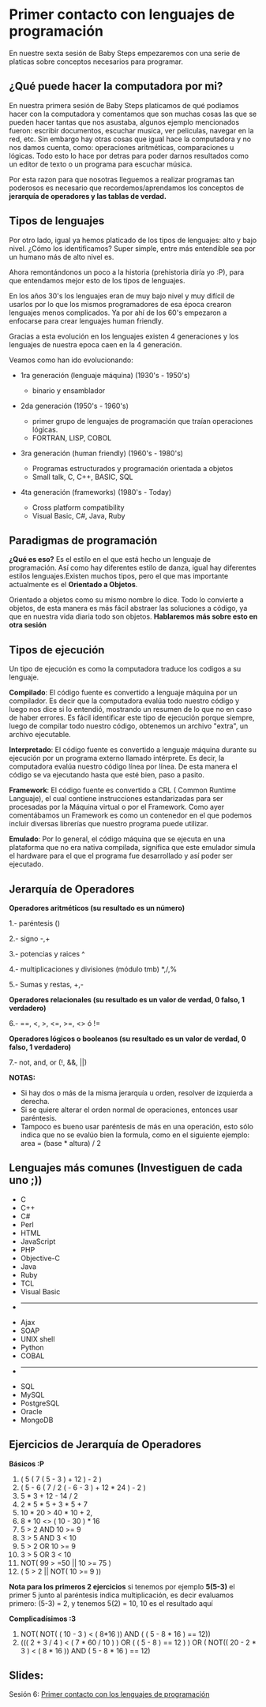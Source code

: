 Primer contacto con lenguajes de programación
==

En nuestre sexta sesión de Baby Steps empezaremos con una serie de platicas sobre conceptos necesarios para programar.

¿Qué puede hacer la computadora por mi?
--

En nuestra primera sesión de Baby Steps platicamos de qué podiamos hacer con la computadora y comentamos que son muchas cosas las que se pueden hacer tantas que nos asustaba, algunos ejemplo mencionados fueron: escribir documentos, escuchar musica, ver peliculas, navegar en la red, etc. Sin embargo hay otras cosas que igual hace la computadora y no nos damos cuenta, como: operaciones aritméticas, comparaciones u lógicas. Todo esto lo hace por detras para poder darnos resultados como un editor de texto o un programa para escuchar música.

Por esta razon para que nosotras lleguemos a realizar programas tan poderosos es necesario que recordemos/aprendamos los conceptos de **jerarquía de operadores y las tablas de verdad.**

Tipos de lenguajes
--

Por otro lado, igual ya hemos platicado de los tipos de lenguajes: alto y bajo nivel. ¿Cómo los identificamos? Super simple, entre más entendible sea por un humano más de alto nivel es.

Ahora remontándonos un poco a la historia (prehistoria diría yo :P), para que entendamos mejor esto de los tipos de lenguajes. 

En los años 30's los lenguajes eran de muy bajo nivel y muy difícil de usarlos por lo que los mismos programadores de esa época crearon lenguajes menos complicados. Ya por ahí de los 60's empezaron a enfocarse para crear lenguajes human friendly.

Gracias a esta evolución en los lenguajes existen 4 generaciones y los lenguajes de nuestra epoca caen en la 4 generación.

Veamos como han ido evolucionando: 

   * 1ra generación (lenguaje máquina) (1930's - 1950's)

      * binario y ensamblador

   * 2da generación (1950's - 1960's)

      * primer grupo de lenguajes de programación que traían operaciones lógicas.
      * FORTRAN, LISP, COBOL

   * 3ra generación (human friendly) (1960's - 1980's)

      * Programas estructurados y programación orientada a objetos
      * Small talk, C, C++, BASIC, SQL

   * 4ta generación (frameworks) (1980's - Today)

      * Cross platform compatibility
      * Visual Basic, C#, Java, Ruby



Paradigmas de programación
--
**¿Qué es eso?** Es el estilo en el que está hecho un lenguaje de programación. Así como hay diferentes estilo de danza, igual hay diferentes estilos lenguajes.Existen muchos tipos, pero el que mas importante actualmente es el **Orientado a Objetos**.

Orientado a objetos como su mismo nombre lo dice. Todo lo convierte a objetos, de esta manera es más fácil abstraer las soluciones a código, ya que en nuestra vida diaria todo son objetos. **Hablaremos más sobre esto en otra sesión**

Tipos de ejecución
--
Un tipo de ejecución es como la computadora traduce los codigos a su lenguaje.

**Compilado**: El código fuente es convertido a lenguaje máquina por un compilador. Es decir que la computadora evalúa todo nuestro código y luego nos dice si lo entendió, mostrando un resumen de lo que no en caso de haber errores. Es fácil identificar este tipo de ejecución porque siempre, luego de compilar todo nuestro código, obtenemos un archivo "extra", un archivo ejecutable.

**Interpretado**: El código fuente es convertido a lenguaje máquina durante su ejecución por un programa externo llamado intérprete. Es decir, la computadora evalúa nuestro código línea por línea. De esta manera el código se va ejecutando hasta que esté bien, paso a pasito.

**Framework**: El código fuente es convertido a CRL ( Common Runtime Languaje), el cual contiene instrucciones estandarizadas para ser procesadas por la Máquina virtual o por el Framework. Como ayer comentábamos un Framework es como un contenedor en el que podemos incluir diversas librerías que nuestro programa puede utilizar.

**Emulado**: Por lo general, el código máquina que se ejecuta en una plataforma que no era nativa compilada, significa que este emulador simula el hardware para el que el programa fue desarrollado y así poder ser ejecutado.

Jerarquía de Operadores
--

**Operadores aritméticos (su resultado es un número)**

1.- paréntesis ()

2.- signo -,+

3.- potencias y raices ^

4.- multiplicaciones y divisiones (módulo tmb) *,/,%

5.- Sumas y restas, +,-

**Operadores relacionales (su resultado es un valor de verdad, 0 falso, 1 verdadero)**

6.- ==, <, >, <=, >=, <> ó !=

**Operadores lógicos o booleanos (su resultado es un valor de verdad, 0 falso, 1 verdadero)**

7.- not, and, or (!, &&, ||)

**NOTAS:**
- Si hay dos o más de la misma jerarquía u orden, resolver de izquierda a derecha.
- Si se quiere alterar el orden normal de operaciones, entonces usar paréntesis.
- Tampoco es bueno usar paréntesis de más en una operación, esto sólo indica que no se evalúo bien la formula, como en el siguiente ejemplo: area = (base * altura) / 2

Lenguajes más comunes (Investiguen de cada uno ;))
--

  * C
  * C++
  * C#
  * Perl
  * HTML
  * JavaScript
  * PHP
  * Objective-C
  * Java
  * Ruby
  * TCL
  * Visual Basic
  * ------------------
  * Ajax
  * SOAP
  * UNIX shell
  * Python
  * COBAL
  * -----------------
  * SQL
  * MySQL
  * PostgreSQL
  * Oracle
  * MongoDB

Ejercicios de Jerarquía de Operadores
--

**Básicos :P**

  1. ( 5 ( 7 ( 5 - 3 ) + 12 ) - 2 )
  2. ( 5 - 6 ( 7 / 2 ( - 6 - 3 ) + 12 * 24 ) - 2 )
  3. 5 * 3 + 12 - 14 / 2
  4. 2 * 5 * 5 + 3 * 5 + 7
  5. 10 * 20 > 40 * 10 + 2,
  6. 8 * 10 <> ( 10 - 30 ) * 16
  7. 5 > 2 AND 10 >= 9
  8. 3 > 5 AND 3 < 10
  9. 5 > 2 OR 10 >= 9
  10. 3 > 5 OR 3 < 10
  11. NOT( 99 > =50 || 10 >= 75 )
  12. ( 5 > 2 || NOT( 10 >= 9 ))

**Nota para los primeros 2 ejercicios** si tenemos por ejemplo **5(5-3)** el primer 5 junto al paréntesis indica multiplicación, es decir evaluamos primero: (5-3) = 2, y tenemos 5(2) = 10, 10 es el resultado aquí

**Complicadísimos :3**

  1. NOT( NOT( ( 10 - 3 ) < ( 8*16 )) AND ( ( 5 - 8 * 16 ) == 12))
  2. ((( 2 + 3 / 4 ) < ( 7 * 60 / 10 ) ) OR ( ( 5 - 8 ) == 12 ) )  OR  ( NOT(( 20 - 2 * 3 ) < ( 8 * 16 )) AND ( 5 - 8 * 16 ) == 12)

Slides:
--
Sesión 6: [Primer contacto con los lenguajes de programación](https://www.haikudeck.com/baby-steps-education-presentation-TgOxMAprjV)
